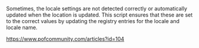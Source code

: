 Sometimes, the locale settings are not detected correctly or automatically updated when the location is updated. This script ensures that these are set to the correct values by updating the registry entries for the locale and locale name.

https://www.pofcommunity.com/articles?id=104